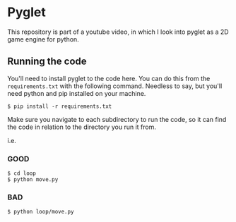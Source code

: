 # Pyglet 

This repository is part of a youtube video, in which I look into pyglet as a 
2D game engine for python.

## Running the code

You'll need to install pyglet to the code here. You can do this from the
`requirements.txt` with the following command. Needless to say, but you'll
need python and pip installed on your machine.


```
$ pip install -r requirements.txt
```

Make sure you navigate to each subdirectory to run the code, so it can find
the code in relation to the directory you run it from.

i.e.

### GOOD

```
$ cd loop
$ python move.py
```

### BAD
```
$ python loop/move.py
```
